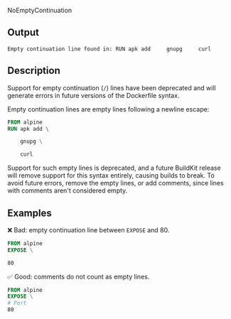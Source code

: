 NoEmptyContinuation


## Output

```text
Empty continuation line found in: RUN apk add     gnupg     curl
```

## Description

Support for empty continuation (`/`) lines have been deprecated and will
generate errors in future versions of the Dockerfile syntax.

Empty continuation lines are empty lines following a newline escape:

```dockerfile
FROM alpine
RUN apk add \

    gnupg \

    curl
```

Support for such empty lines is deprecated, and a future BuildKit release will
remove support for this syntax entirely, causing builds to break. To avoid
future errors, remove the empty lines, or add comments, since lines with
comments aren't considered empty.

## Examples

❌ Bad: empty continuation line between `EXPOSE` and 80.

```dockerfile
FROM alpine
EXPOSE \

80
```

✅ Good: comments do not count as empty lines.

```dockerfile
FROM alpine
EXPOSE \
# Port
80
```

